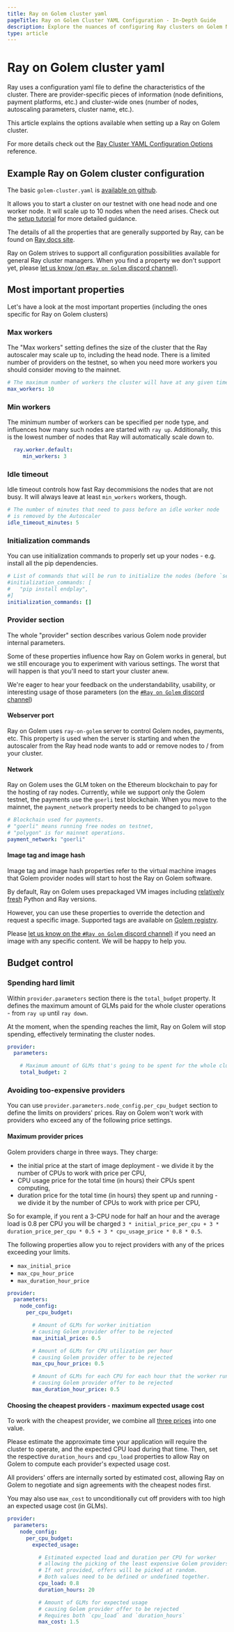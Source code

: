 ```yaml
---
title: Ray on Golem cluster yaml 
pageTitle: Ray on Golem Cluster YAML Configuration - In-Depth Guide
description: Explore the nuances of configuring Ray clusters on Golem Network, including worker nodes, idle timeout, and provider settings.
type: article 
---
```


# Ray on Golem cluster yaml 

Ray uses a configuration yaml file to define the characteristics of the cluster.
There are provider-specific pieces of information (node definitions, payment platforms, etc.) and cluster-wide ones (number of nodes, autoscaling parameters, cluster name, etc.).

This article explains the options available when setting up a Ray on Golem cluster.

For more details check out the [Ray Cluster YAML Configuration Options](https://docs.ray.io/en/latest/cluster/vms/references/ray-cluster-configuration.html) reference.

## Example Ray on Golem cluster configuration

The basic `golem-cluster.yaml` is [available on github](https://github.com/golemfactory/golem-ray/blob/main/golem-cluster.yaml).

It allows you to start a cluster on our testnet with one head node and one worker node. It will scale up to 10 nodes when the need arises. Check out the [setup tutorial](/docs/creators/ray/setup-tutorial) for more detailed guidance.

The details of all the properties that are generally supported by Ray, can be found on [Ray docs site](https://docs.ray.io/en/latest/cluster/vms/references/ray-cluster-configuration.html).

Ray on Golem strives to support all configuration possibilities available for general Ray cluster managers. 
When you find a property we don't support yet, please [let us know (on `#Ray on Golem` discord channel)](https://chat.golem.network/).

## Most important properties

Let's have a look at the most important properties (including the ones specific for Ray on Golem clusters)

### Max workers

The "Max workers" setting defines the size of the cluster that the Ray autoscaler may scale up to, including the head node.
There is a limited number of providers on the testnet, so when you need more workers you should consider moving to the mainnet.


```yaml
# The maximum number of workers the cluster will have at any given time
max_workers: 10
```

### Min workers

The minimum number of workers can be specified per node type, and influences how many such nodes are started with `ray up`.
Additionally, this is the lowest number of nodes that Ray will automatically scale down to.

```yaml
  ray.worker.default:
     min_workers: 3
```


### Idle timeout 

Idle timeout controls how fast Ray decommisions the nodes that are not busy. It will always leave at least `min_workers` workers, though.

```yaml
# The number of minutes that need to pass before an idle worker node 
# is removed by the Autoscaler
idle_timeout_minutes: 5
```

### Initialization commands

You can use initialization commands to properly set up your nodes - e.g. install all the pip dependencies.

```yaml
# List of commands that will be run to initialize the nodes (before `setup_commands`)
#initialization_commands: [
#   "pip install endplay", 
#]
initialization_commands: []
```

### Provider section

The whole "provider" section describes various Golem node provider internal parameters. 

Some of these properties influence how Ray on Golem works in general, but we still encourage you to experiment with various settings. 
The worst that will happen is that you'll need to start your cluster anew. 

We're eager to hear your feedback on the understandability, usability, or interesting usage of those parameters (on the [`#Ray on Golem` discord channel](https://chat.golem.network/))

#### Webserver port

Ray on Golem uses `ray-on-golem` server to control Golem nodes, payments, etc. This property is used when the server is starting and when the autoscaler from the Ray head node wants to add or remove nodes to / from your cluster.

#### Network

Ray on Golem uses the GLM token on the Ethereum blockchain to pay for the hosting of ray nodes.
Currently, while we support only the Golem testnet, the payments use the `goerli` test blockchain.
When you move to the mainnet, the `payment_network` property needs to be changed to `polygon`

```yaml
# Blockchain used for payments. 
# "goerli" means running free nodes on testnet, 
# "polygon" is for mainnet operations.
payment_network: "goerli"
```

#### Image tag and image hash

Image tag and image hash properties refer to the virtual machine images that Golem provider nodes will start to host the Ray on Golem software.

By default, Ray on Golem uses prepackaged VM images including [relatively fresh](/docs/creators/ray/supported-versions-and-other-limitations#python-and-ray-image-base) Python and Ray versions.

However, you can use these properties to override the detection and request a specific image. 
Supported tags are available on [Golem registry](https://registry.golem.network/explore/golem/ray-on-golem).

Please [let us know on the `#Ray on Golem` discord channel)](https://chat.golem.network/) if you need an image with any specific content. We will be happy to help you.

## Budget control

### Spending hard limit

Within `provider.parameters` section there is the `total_budget` property.
It defines the maximum amount of GLMs paid for the whole cluster operations - from `ray up` until `ray down`.

At the moment, when the spending reaches the limit, Ray on Golem will stop spending, effectively terminating the cluster nodes.

```yaml
provider:
  parameters:

    # Maximum amount of GLMs that's going to be spent for the whole cluster
    total_budget: 2
```

### Avoiding too-expensive providers

You can use `provider.parameters.node_config.per_cpu_budget` section to define the limits on providers' prices.
Ray on Golem won't work with providers who exceed any of the following price settings.

#### Maximum provider prices

Golem providers charge in three ways. They charge:
- the initial price at the start of image deployment - we divide it by the number of CPUs to work with price per CPU,
- CPU usage price for the total time (in hours) their CPUs spent computing,
- duration price for the total time (in hours) they spent up and running - we divide it by the number of CPUs to work with price per CPU,

So for example, if you rent a 3-CPU node for half an hour and the average load is 0.8 per CPU you will be charged 
`3 * initial_price_per_cpu + 3 * duration_price_per_cpu * 0.5 + 3 * cpu_usage_price * 0.8 * 0.5`.

The following properties allow you to reject providers with any of the prices exceeding your limits.
- `max_initial_price`
- `max_cpu_hour_price`
- `max_duration_hour_price`

```yaml
provider:
  parameters:
    node_config:
      per_cpu_budget:

        # Amount of GLMs for worker initiation 
        # causing Golem provider offer to be rejected
        max_initial_price: 0.5

        # Amount of GLMs for CPU utilization per hour 
        # causing Golem provider offer to be rejected
        max_cpu_hour_price: 0.5 

        # Amount of GLMs for each CPU for each hour that the worker runs 
        # causing Golem provider offer to be rejected
        max_duration_hour_price: 0.5
```

#### Choosing the cheapest providers - maximum expected usage cost

To work with the cheapest provider, we combine all [three prices](#maximum-provider-prices) into one value.

Please estimate the approximate time your application will require the cluster to operate, and the expected CPU load during that time. 
Then, set the respective `duration_hours` and `cpu_load` properties to allow Ray on Golem to compute each provider's expected usage cost.

All providers' offers are internally sorted by estimated cost, allowing Ray on Golem to negotiate and sign agreements with the cheapest nodes first.

You may also use `max_cost` to unconditionally cut off providers with too high an expected usage cost (in GLMs).

```yaml
provider:
  parameters:
    node_config:
      per_cpu_budget:
        expected_usage:

          # Estimated expected load and duration per CPU for worker 
          # allowing the picking of the least expensive Golem providers' offers first.
          # If not provided, offers will be picked at random.
          # Both values need to be defined or undefined together.
          cpu_load: 0.8
          duration_hours: 20

          # Amount of GLMs for expected usage 
          # causing Golem provider offer to be rejected
          # Requires both `cpu_load` and `duration_hours`
          max_cost: 1.5
```
